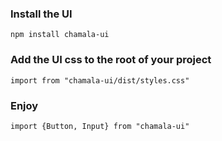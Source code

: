 ### Install the UI
```npm install chamala-ui```

### Add the UI css to the root of your project

<code>import from "chamala-ui/dist/styles.css"</code>

### Enjoy

<code>import {Button, Input} from "chamala-ui"</code>
